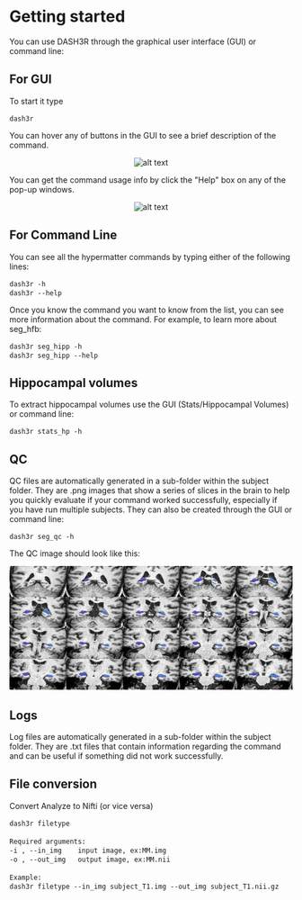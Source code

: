 # Getting started

You can use DASH3R through the graphical user interface (GUI) or command line:

## For GUI

To start it type

    dash3r

You can hover any of buttons in the GUI to see a brief description of the command.
<p align="center">
      <img src="../reg/registration_1.png" alt="alt text" width="400" height="250"/>
</p>

You can get the command usage info by click the "Help" box on any of the pop-up windows.

<p align="center">
      <img src="help_1.png" alt="alt text" width="400" height="250"/>
</p>

## For Command Line

You can see all the hypermatter commands by typing either of the following lines:

    dash3r -h
    dash3r --help

Once you know the command you want to know from the list, you can see more information about the command. For example, to learn more about seg_hfb:

    dash3r seg_hipp -h
    dash3r seg_hipp --help

## Hippocampal volumes
To extract hippocampal volumes use the GUI (Stats/Hippocampal Volumes) or command line:

    dash3r stats_hp -h

## QC
QC files are automatically generated in a sub-folder within the subject folder.
They are .png images that show a series of slices in the brain to
help you quickly evaluate if your command worked successfully,
especially if you have run multiple subjects.
They can also be created through the GUI or command line:

    dash3r seg_qc -h

The QC image should look like this:

<p align="center">
      <img src="images/hipp_qc_corr.png" alt="hippocampus pop-up window"
      width="600" height="220"/>
</p>


## Logs
Log files are automatically generated in a sub-folder within the subject folder.
They are .txt files that contain information regarding the command
and can be useful if something did not work successfully.

## File conversion

Convert Analyze to Nifti (or vice versa)

    dash3r filetype

    Required arguments:
    -i , --in_img    input image, ex:MM.img
    -o , --out_img   output image, ex:MM.nii

    Example:
    dash3r filetype --in_img subject_T1.img --out_img subject_T1.nii.gz


